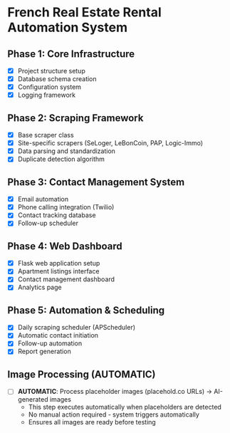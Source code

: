 # French Real Estate Rental Automation System

## Phase 1: Core Infrastructure
- [x] Project structure setup
- [x] Database schema creation
- [x] Configuration system
- [x] Logging framework

## Phase 2: Scraping Framework
- [x] Base scraper class
- [x] Site-specific scrapers (SeLoger, LeBonCoin, PAP, Logic-Immo)
- [x] Data parsing and standardization
- [x] Duplicate detection algorithm

## Phase 3: Contact Management System
- [x] Email automation
- [x] Phone calling integration (Twilio)
- [x] Contact tracking database
- [x] Follow-up scheduler

## Phase 4: Web Dashboard
- [x] Flask web application setup
- [x] Apartment listings interface
- [x] Contact management dashboard
- [x] Analytics page

## Phase 5: Automation & Scheduling
- [x] Daily scraping scheduler (APScheduler)
- [x] Automatic contact initiation
- [x] Follow-up automation
- [x] Report generation

## Image Processing (AUTOMATIC)
- [ ] **AUTOMATIC**: Process placeholder images (placehold.co URLs) → AI-generated images
  - This step executes automatically when placeholders are detected
  - No manual action required - system triggers automatically
  - Ensures all images are ready before testing
